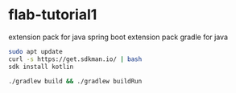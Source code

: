 # flab-tutorial1

extension pack for java
spring boot extension pack
gradle for java

```Bash
sudo apt update
curl -s https://get.sdkman.io/ | bash
sdk install kotlin

./gradlew build && ./gradlew buildRun
```
